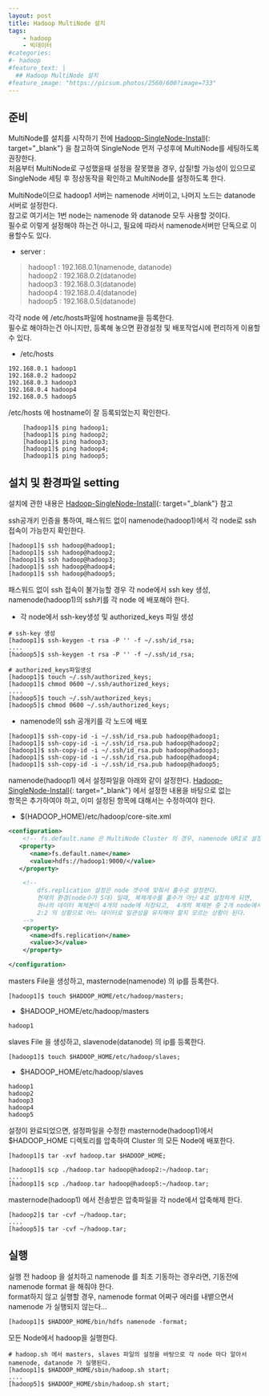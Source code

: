 ```yaml
---
layout: post
title: Hadoop MultiNode 설치
tags:
    - hadoop
    - 빅데이터
#categories:
#- hadoop
#feature_text: |
  ## Hadoop MultiNode 설치
#feature_image: "https://picsum.photos/2560/600?image=733"
---
```


## 준비
MultiNode를 설치를 시작하기 전에 [Hadoop-SingleNode-Install](/2019/11/25/1-hadoop-singlenode-install/){: target="_blank"} 을 참고하여 SingleNode 먼저 구성후에 MultiNode를 세팅하도록 권장한다.  
처음부터 MultiNode로 구성했을때 설정을 잘못했을 경우, 삽질!할 가능성이 있으므로 SingleNode 세팅 후 정상동작을 확인하고 MultiNode를 설정하도록 한다.


MultiNode이므로  hadoop1 서버는 namenode 서버이고, 나머지 노드는 datanode 서버로 설정한다.  
참고로 여기서는  1번 node는 namenode 와 datanode 모두 사용할 것이다.  
필수로 이렇게 설정해야 하는건 아니고, 필요에 따라서 namenode서버만 단독으로 이용할수도 있다.  

* server : 
> hadoop1 : 192.168.0.1(namenode, datanode)  
> hadoop2 : 192.168.0.2(datanode)  
> hadoop3 : 192.168.0.3(datanode)  
> hadoop4 : 192.168.0.4(datanode)  
> hadoop5 : 192.168.0.5(datanode)  

각각  node 에 /etc/hosts파일에 hostname을 등록한다.  
필수로 해야하는건 아니지만, 등록해 놓으면 환경설정 및 배포작업시에 편리하게 이용할수 있다.  

* /etc/hosts

```shell
192.168.0.1 hadoop1
192.168.0.2 hadoop2
192.168.0.3 hadoop3
192.168.0.4 hadoop4
192.168.0.5 hadoop5
```

/etc/hosts 에  hostname이 잘 등록되었는지 확인한다.  

```shell
    [hadoop1]$ ping hadoop1;
    [hadoop1]$ ping hadoop2;
    [hadoop1]$ ping hadoop3;
    [hadoop1]$ ping hadoop4;
    [hadoop1]$ ping hadoop5;
```


## 설치 및 환경파일 setting
설치에 관한 내용은 [Hadoop-SingleNode-Install](/2019/11/25/1-hadoop-singlenode-install/){: target="_blank"} 참고  

ssh공개키 인증을 통하여, 패스워드 없이 namenode(hadoop1)에서 각 node로 ssh 접속이 가능한지 확인한다.  

```shell
[hadoop1]$ ssh hadoop@hadoop1;
[hadoop1]$ ssh hadoop@hadoop2;
[hadoop1]$ ssh hadoop@hadoop3;
[hadoop1]$ ssh hadoop@hadoop4;
[hadoop1]$ ssh hadoop@hadoop5;
```

패스워드 없이 ssh 접속이 불가능할 경우 각 node에서 ssh key 생성, namenode(hadoop1)의 ssh키를 각 node 에 배포해야 한다.  

* 각 node에서 ssh-key생성 및 authorized_keys 파일 생성

 ```shell
 # ssh-key 생성
 [hadoop1]$ ssh-keygen -t rsa -P '' -f ~/.ssh/id_rsa;
 ....
 [hadoop5]$ ssh-keygen -t rsa -P '' -f ~/.ssh/id_rsa;

 # authorized_keys파일생성
 [hadoop1]$ touch ~/.ssh/authorized_keys;
 [hadoop1]$ chmod 0600 ~/.ssh/authorized_keys;
 ....
 [hadoop5]$ touch ~/.ssh/authorized_keys;
 [hadoop5]$ chmod 0600 ~/.ssh/authorized_keys;
 ```

* namenode의 ssh 공개키를 각 노드에 배포 

```shell
[hadoop1]$ ssh-copy-id -i ~/.ssh/id_rsa.pub hadoop@hadoop1;
[hadoop1]$ ssh-copy-id -i ~/.ssh/id_rsa.pub hadoop@hadoop2;
[hadoop1]$ ssh-copy-id -i ~/.ssh/id_rsa.pub hadoop@hadoop3;
[hadoop1]$ ssh-copy-id -i ~/.ssh/id_rsa.pub hadoop@hadoop4;
[hadoop1]$ ssh-copy-id -i ~/.ssh/id_rsa.pub hadoop@hadoop5;
```

namenode(hadoop1) 에서 설정파일을 아래와 같이 설정한다.
[Hadoop-SingleNode-Install](/2019/11/25/1-hadoop-singlenode-install/){: target="_blank"} 에서 설정한 내용을 바탕으로 없는   
항목은 추가하여야 하고, 이미 설정된 항목에 대해서는 수정하여야 한다.  

* $(HADOOP_HOME)/etc/hadoop/core-site.xml  

``` xml
<configuration>
    <!-- fs.default.name 은 MultiNode Cluster 의 경우, namenode URI로 설정한다. -->  
   <property> 
      <name>fs.default.name</name> 
      <value>hdfs://hadoop1:9000/</value> 
   </property>

    <!-- 
        dfs.replication 설정은 node 갯수에 맞춰서 홀수로 설정한다. 
        현재의 환경(node수가 5대) 일때, 복제계수를 홀수가 아닌 4로 설정하게 되면,
        하나의 데이터 복제본이 4개의 node에 저장되고,  4개의 복제본 중 2개 node에서 데이터 일관성이 깨지게 된다면
        2:2 의 상황으로 어느 데이터로 일관성을 유지해야 할지 모르는 상황이 된다.
    -->
    <property>
      <name>dfs.replication</name>
      <value>3</value>
    </property>

</configuration>
```

masters File을 생성하고, masternode(namenode) 의 ip를 등록한다. 

```shell
[hadoop1]$ touch $HADOOP_HOME/etc/hadoop/masters;
```

* $HADOOP_HOME/etc/hadoop/masters  

```shell
hadoop1
```

slaves File 을 생성하고, slavenode(datanode) 의 ip를 등록한다.  

```shell
[hadoop1]$ touch $HADOOP_HOME/etc/hadoop/slaves;
```

* $HADOOP_HOME/etc/hadoop/slaves  

```shell
hadoop1
hadoop2
hadoop3
hadoop4
hadoop5
```

설정이 완료되었으면, 설정파일을 수정한 masternode(hadoop1)에서  $HADOOP_HOME 디렉토리를 압축하여 Cluster 의 모든 Node에 배포한다.  

```shell
[hadoop1]$ tar -xvf hadoop.tar $HADOOP_HOME;

[hadoop1]$ scp ./hadoop.tar hadoop@hadoop2:~/hadoop.tar;
....
[hadoop1]$ scp ./hadoop.tar hadoop@hadoop5:~/hadoop.tar;
```

masternode(hadoop1) 에서 전송받은 압축파일을 각 node에서 압축해제 한다.  

```shell
[hadoop2]$ tar -cvf ~/hadoop.tar;
....
[hadoop5]$ tar -cvf ~/hadoop.tar;
```

## 실행 
실행 전 hadoop 을 설치하고 namenode 를 최초 기동하는 경우라면, 기동전에 namenode format 을 해줘야 한다.  
format하지 않고 실행할 경우, namenode format 어쩌구 에러를 내뱉으면서 namenode 가 실행되지 않는다...  

```shell
[hadoop1]$ $HADOOP_HOME/bin/hdfs namenode -format;
```

모든 Node에서 hadoop을 실행한다. 

```shell
# hadoop.sh 에서 masters, slaves 파일의 설정을 바탕으로 각 node 마다 알아서 namenode, datanode 가 실행된다.
[hadoop1]$ $HADOOP_HOME/sbin/hadoop.sh start;
....
[hadoop5]$ $HADOOP_HOME/sbin/hadoop.sh start;
```